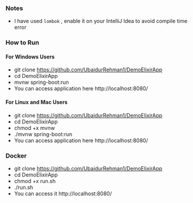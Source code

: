 ### Notes
- I have used ```lombok``` , enable it on your IntelliJ Idea to avoid compile time error  


### How to Run
#### For Windows Users
- git clone https://github.com/UbaidurRehman1/DemoElixirApp
- cd DemoElixirApp
- mvnw spring-boot:run
- You can access application here http://localhost:8080/


#### For Linux and Mac Users
- git clone https://github.com/UbaidurRehman1/DemoElixirApp
- cd DemoElixirApp
- chmod +x mvnw
- ./mvnw spring-boot:run
- You can access application here http://localhost:8080/


### Docker
- git clone https://github.com/UbaidurRehman1/DemoElixirApp
- cd DemoElixirApp
- chmod +x run.sh
- ./run.sh
- You can access it http://localhost:8080/